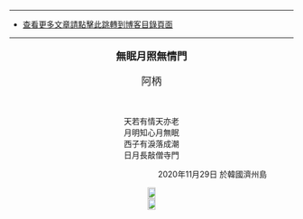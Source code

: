****
- [查看更多文章請點擊此跳轉到博客目錄頁面](../../../tableOfContent.md) 
****


****<p align="center" style="font-size: large;">無眠月照無情門</p>****

<p align="center" style="font-size: large;">阿柄</p>

</br>


<div align="center"> <!-- div_1-->



<p align="center"> 
  
  
天若有情天亦老  
月明知心月無眠  
西子有淚落成潮  
日月長敲僧寺門  

</p>


<p align="right"> 2020年11月29日 於韓國濟州島 &nbsp;&nbsp;&nbsp;&nbsp;&nbsp;&nbsp;&nbsp;&nbsp;&nbsp;&nbsp;&nbsp; </p>

</div> <!-- end of div_1-->

<!-- image area, flex to make it center,it may not work for github, for html and pdf rendering only -->
<div align="center" style="page-break-inside: avoid;"> <!-- pictureWrapper_div add this only to make the bendan github understand -->

<div style="display: flex; flex-direction: row; margin-top: 0px; margin-bottom: 0px;">

<div style="flex-basics: auto;flex:1;"></div>



<image style=" flex:0; width: 70%; max-width: 700px; height:auto; -moz-opacity: 0.95; -khtml-opacity: 0.95; opacity: 0.99;" src='./images/dzq.png'/>


<div style="flex-basics: auto;flex:1;"></div>

</div>

</div> <!-- end pictureWrapper_div -->


<!-- image area, flex to make it center,it may not work for github, for html and pdf rendering only -->
<div align="center" style="page-break-inside: avoid;"> <!-- pictureWrapper_div add this only to make the bendan github understand -->

<div style="display: flex; flex-direction: row; margin-top: 0px; margin-bottom: 50px;">

<div style="flex-basics: auto;flex:1;"></div>



<image style=" flex:0; width: 70%; max-width: 700px; height:auto; -moz-opacity: 0.95; -khtml-opacity: 0.95; opacity: 0.99;" src='./images/xhyj.png'/>


<div style="flex-basics: auto;flex:1;"></div>

</div>

</div> <!-- end pictureWrapper_div -->